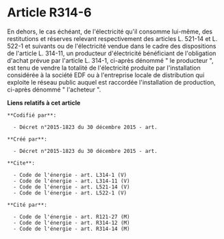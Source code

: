 # Article R314-6

En dehors, le cas échéant, de l'électricité qu'il consomme lui-même, des restitutions et réserves relevant respectivement des
articles L. 521-14 et L. 522-1 et suivants ou de l'électricité vendue dans le cadre des dispositions de l'article L. 314-11,
un producteur d'électricité bénéficiant de l'obligation d'achat prévue par l'article L. 314-1, ci-après dénommé " le
producteur ", est tenu de vendre la totalité de l'électricité produite par l'installation considérée à la société EDF ou à
l'entreprise locale de distribution qui exploite le réseau public auquel est raccordée l'installation de production, ci-après
dénommé " l'acheteur ".

**Liens relatifs à cet article**

	**Codifié par**:

	  - Décret n°2015-1823 du 30 décembre 2015 - art.

	**Créé par**:

	  - Décret n°2015-1823 du 30 décembre 2015 - art.

	**Cite**:

	  - Code de l'énergie - art. L314-1 (V)
	  - Code de l'énergie - art. L314-11 (V)
	  - Code de l'énergie - art. L521-14 (V)
	  - Code de l'énergie - art. L522-1 (V)

	**Cité par**:

	  - Code de l'énergie - art. R121-27 (M)
	  - Code de l'énergie - art. R314-12 (M)
	  - Code de l'énergie - art. R314-14 (M)
